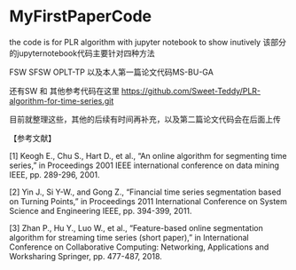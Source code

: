 # MyFirstPaperCode
the code is for PLR algorithm with jupyter notebook to show inutively
该部分的jupyternotebook代码主要针对四种方法

FSW SFSW OPLT-TP 以及本人第一篇论文代码MS-BU-GA

还有SW 和 其他参考代码在这里 https://github.com/Sweet-Teddy/PLR-algorithm-for-time-series.git

目前就整理这些，其他的后续有时间再补充，以及第二篇论文代码会在后面上传

【参考文献】

[1] Keogh E., Chu S., Hart D., et al., “An online algorithm for segmenting time series,” in Proceedings 2001 IEEE international conference on data mining IEEE, pp. 289-296, 2001.

[2] Yin J., Si Y-W., and Gong Z., “Financial time series segmentation based on Turning Points,” in Proceedings 2011 International Conference on System Science and Engineering IEEE, pp. 394-399, 2011.

[3] Zhan P., Hu Y., Luo W., et al., “Feature-based online segmentation algorithm for streaming time series (short paper),” in International Conference on Collaborative Computing: Networking, Applications and Worksharing Springer, pp. 477-487, 2018.

